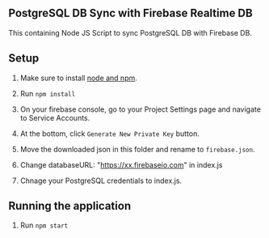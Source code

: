 ## PostgreSQL DB Sync with Firebase Realtime DB

This containing Node JS Script to sync  PostgreSQL DB  with Firebase DB.

## Setup

1. Make sure to install [node and npm](https://nodejs.org/en/download).

2. Run `npm install`

3. On your firebase console, go to your Project Settings page and navigate to Service Accounts.

4. At the bottom, click `Generate New Private Key` button.

5. Move the downloaded json in this folder and rename to `firebase.json`.

6. Change  databaseURL: "https://xx.firebaseio.com" in index.js

7. Chnage your PostgreSQL credentials to index.js.

## Running the application

1. Run `npm start`
